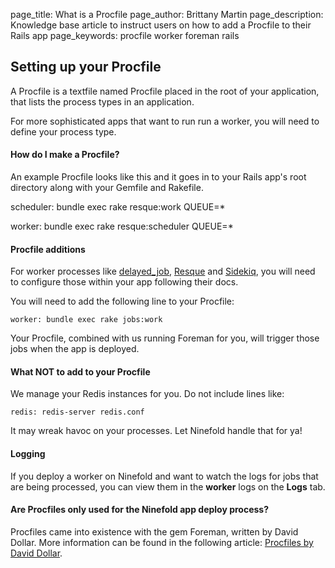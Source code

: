 page_title: What is a Procfile
page_author: Brittany Martin
page_description: Knowledge base article to instruct users on how to add a Procfile to their Rails app
page_keywords: procfile worker foreman rails

## Setting up your Procfile

A Procfile is a textfile named Procfile placed in the root of your application, that lists the process types in an application.

For more sophisticated apps that want to run run a worker, you will need to define your process type.

#### How do I make a Procfile?

An example Procfile looks like this and it goes in to your Rails app's root directory along with your Gemfile and Rakefile.

  scheduler: bundle exec rake resque:work QUEUE=*

  worker: bundle exec rake resque:scheduler QUEUE=*

#### Procfile additions

For worker processes like [delayed_job](https://github.com/collectiveidea/delayed_job), [Resque](https://github.com/resque/resque) and [Sidekiq](https://github.com/mperham/sidekiq), you will need to configure those within your app following their docs.

You will need to add the following line to your Procfile:

	worker: bundle exec rake jobs:work

Your Procfile, combined with us running Foreman for you, will trigger those jobs when the app is deployed.

#### What NOT to add to your Procfile

We manage your Redis instances for you. Do not include lines like:

	redis: redis-server redis.conf

It may wreak havoc on your processes. Let Ninefold handle that for ya!

#### Logging

If you deploy a worker on Ninefold and want to watch the logs for jobs that are being processed, you can view them in the __worker__ logs on the __Logs__ tab.

#### Are Procfiles only used for the Ninefold app deploy process?

Procfiles came into existence with the gem Foreman, written by David Dollar. More information can be found in the following article: [Procfiles by David Dollar](http://blog.daviddollar.org/2011/05/06/introducing-foreman.html).
